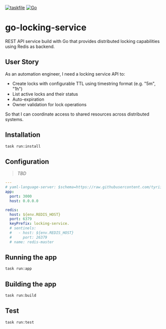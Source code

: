 <!-- markdownlint-disable MD041 -->
<!-- markdownlint-disable MD033 -->
<!-- markdownlint-disable MD051 -->

<!-- PROJECT SHIELDS -->
<!--
*** I'm using markdown "reference style" links for readability.
*** Reference links are enclosed in brackets [ ] instead of parentheses ( ).
*** See the bottom of this document for the declaration of the reference variables
*** for contributors-url, forks-url, etc. This is an optional, concise syntax you may use.
*** https://www.markdownguide.org/basic-syntax/#reference-style-links
-->

[![taskfile][taskfile-shield]][taskfile-url]
[![Go][go-shield]][go-url]

# go-locking-service

REST API service build with Go that provides distributed locking capabilities using Redis as backend.

## User Story

As an automation engineer, I need a locking service API to:

- Create locks with configurable TTL using timestring format (e.g. "5m", "1h")
- List active locks and their status
- Auto-expiration
- Owner validation for lock operations

So that I can coordinate access to shared resources across distributed systems.

## Installation

```bash
task run:install
```

## Configuration

> *TBD*

<!--
You can pass `CONFIG_PATH` env variable to point to your `configuration.yaml`. Default path is `$(XDG_CONFIG_HOME)/locking-service/configuration.yaml`

You can use env variables as placeholder in the configuration.yaml
-->

```yaml
---
# yaml-language-server: $schema=https://raw.githubusercontent.com/tyriis/go-locking-service/refs/heads/main/internal/infrastructure/assets/schemas/config.json
app:
  port: 3000
  host: 0.0.0.0

redis:
  host: ${env.REDIS_HOST}
  port: 6379
  keyPrefix: locking-service.
  # sentinels:
  #   - host: ${env.REDIS_HOST}
  #     port: 26379
  # name: redis-master
```

## Running the app

```bash
task run:app

```

## Building the app

```bash
task run:build

```

## Test

```bash
task run:test

```

<!-- MARKDOWN LINKS & IMAGES -->
<!-- https://www.markdownguide.org/basic-syntax/#reference-style-links -->

<!-- Links -->

[taskfile-shield]: https://img.shields.io/badge/Taskfile-enabled-brightgreen?logo=task
[taskfile-url]: https://taskfile.dev/
[pre-commit-shield]: https://img.shields.io/badge/pre--commit-enabled-brightgreen?logo=pre-commit
[pre-commit-url]: https://github.com/pre-commit/pre-commit
[renovate-shield]: https://img.shields.io/badge/renovate-enabled-brightgreen?logo=renovate&logoColor=308BE3
[renovate-url]: https://www.mend.io/renovate/
[go-shield]: https://img.shields.io/badge/Go-1.23.4-00ADD8?logo=go
[go-url]: https://go.dev/
